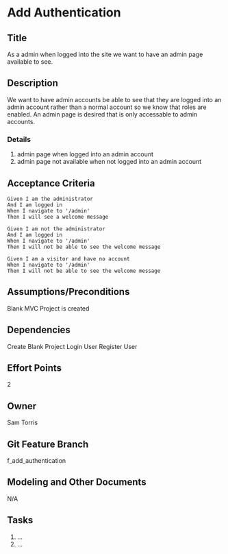 # Add Authentication


## Title

As a admin when logged into the site we want to have an admin page available to see.

## Description

We want to have admin accounts be able to see that they are logged into an admin account rather than a normal account so we know that roles are enabled. An admin page is desired that is only accessable to admin accounts.


### Details
1. admin page when logged into an admin account
2. admin page not available when not logged into an admin account

## Acceptance Criteria

    Given I am the administrator
    And I am logged in
    When I navigate to '/admin'
    Then I will see a welcome message

    Given I am not the administrator
    And I am logged in
    When I navigate to '/admin'
    Then I will not be able to see the welcome message

    Given I am a visitor and have no account
    When I navigate to '/admin'
    Then I will not be able to see the welcome message




## Assumptions/Preconditions
Blank MVC Project is created

## Dependencies
Create Blank Project
Login User
Register User

## Effort Points
2
## Owner
Sam Torris
## Git Feature Branch
f_add_authentication

## Modeling and Other Documents
N/A

## Tasks
1. ...
2. ...